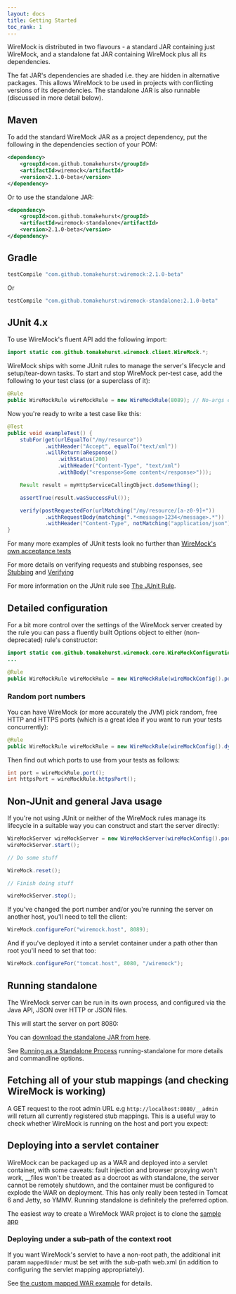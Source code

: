 ```yaml
---
layout: docs
title: Getting Started
toc_rank: 1
---
```


WireMock is distributed in two flavours - a standard JAR containing just
WireMock, and a standalone fat JAR containing WireMock plus all its
dependencies.

The fat JAR's dependencies are shaded i.e. they are hidden in
alternative packages. This allows WireMock to be used in projects with
conflicting versions of its dependencies. The standalone JAR is also
runnable (discussed in more detail below).

## Maven

To add the standard WireMock JAR as a project dependency, put the
following in the dependencies section of your POM:

```xml
<dependency>
    <groupId>com.github.tomakehurst</groupId>
    <artifactId>wiremock</artifactId>
    <version>2.1.0-beta</version>
</dependency>
```

Or to use the standalone JAR:

```xml
<dependency>
    <groupId>com.github.tomakehurst</groupId>
    <artifactId>wiremock-standalone</artifactId>
    <version>2.1.0-beta</version>
</dependency>
```

## Gradle

```groovy
testCompile "com.github.tomakehurst:wiremock:2.1.0-beta"
```

Or

```groovy
testCompile "com.github.tomakehurst:wiremock-standalone:2.1.0-beta"
```

## JUnit 4.x


To use WireMock's fluent API add the following import:

```java
import static com.github.tomakehurst.wiremock.client.WireMock.*;
```

WireMock ships with some JUnit rules to manage the server's lifecycle
and setup/tear-down tasks. To start and stop WireMock per-test case, add
the following to your test class (or a superclass of it):

```java
@Rule
public WireMockRule wireMockRule = new WireMockRule(8089); // No-args constructor defaults to port 8080
```

Now you're ready to write a test case like this:

```java
@Test
public void exampleTest() {
    stubFor(get(urlEqualTo("/my/resource"))
            .withHeader("Accept", equalTo("text/xml"))
            .willReturn(aResponse()
                .withStatus(200)
                .withHeader("Content-Type", "text/xml")
                .withBody("<response>Some content</response>")));

    Result result = myHttpServiceCallingObject.doSomething();

    assertTrue(result.wasSuccessFul());

    verify(postRequestedFor(urlMatching("/my/resource/[a-z0-9]+"))
            .withRequestBody(matching(".*<message>1234</message>.*"))
            .withHeader("Content-Type", notMatching("application/json")));
}
```

For many more examples of JUnit tests look no further than [WireMock's
own acceptance
tests](https://github.com/tomakehurst/wiremock/tree/master/src/test/java/com/github/tomakehurst/wiremock)

For more details on verifying requests and stubbing responses, see [Stubbing](/docs/stubbing) and [Verifying](/docs/verifying)

For more information on the JUnit rule see [The JUnit Rule](/docs/junit-rule).

## Detailed configuration

For a bit more control over the settings of the WireMock server created
by the rule you can pass a fluently built Options object to either
(non-deprecated) rule's constructor:

```java
import static com.github.tomakehurst.wiremock.core.WireMockConfiguration.wireMockConfig;
...

@Rule
public WireMockRule wireMockRule = new WireMockRule(wireMockConfig().port(8089).httpsPort(8443));
```

### Random port numbers


You can have WireMock (or more accurately the JVM) pick random, free
HTTP and HTTPS ports (which is a great idea if you want to run your
tests concurrently):

```java
@Rule
public WireMockRule wireMockRule = new WireMockRule(wireMockConfig().dynamicPort().dynamicHttpsPort());
```

Then find out which ports to use from your tests as follows:

```java
int port = wireMockRule.port();
int httpsPort = wireMockRule.httpsPort();
```

## Non-JUnit and general Java usage

If you're not using JUnit or neither of the WireMock rules manage its
lifecycle in a suitable way you can construct and start the server
directly:

```java
WireMockServer wireMockServer = new WireMockServer(wireMockConfig().port(8089)); //No-args constructor will start on port 8080, no HTTPS
wireMockServer.start();

// Do some stuff

WireMock.reset();

// Finish doing stuff

wireMockServer.stop();
```

If you've changed the port number and/or you're running the server on
another host, you'll need to tell the client:

```java
WireMock.configureFor("wiremock.host", 8089);
```

And if you've deployed it into a servlet container under a path other
than root you'll need to set that too:

```java
WireMock.configureFor("tomcat.host", 8080, "/wiremock");
```

## Running standalone

The WireMock server can be run in its own process, and configured via
the Java API, JSON over HTTP or JSON files.

This will start the server on port 8080:

You can [download the standalone JAR from
here](http://repo1.maven.org/maven2/com/github/tomakehurst/wiremock-standalone/2.1.0-beta/wiremock-standalone-2.1.0-beta.jar).

See [Running as a Standalone Process](/docs/running-standalone) running-standalone for more details and commandline options.

Fetching all of your stub mappings (and checking WireMock is working)
---------------------------------------------------------------------

A GET request to the root admin URL e.g `http://localhost:8080/__admin`
will return all currently registered stub mappings. This is a useful way
to check whether WireMock is running on the host and port you expect:

## Deploying into a servlet container

WireMock can be packaged up as a WAR and deployed into a servlet
container, with some caveats: fault injection and browser proxying won't
work, \_\_files won't be treated as a docroot as with standalone, the
server cannot be remotely shutdown, and the container must be configured
to explode the WAR on deployment. This has only really been tested in
Tomcat 6 and Jetty, so YMMV. Running standalone is definitely the
preferred option.

The easiest way to create a WireMock WAR project is to clone the [sample
app](https://github.com/tomakehurst/wiremock/tree/master/sample-war)

### Deploying under a sub-path of the context root

If you want WireMock's servlet to have a non-root path, the additional
init param `mappedUnder` must be set with the sub-path web.xml (in
addition to configuring the servlet mapping appropriately).

See [the custom mapped WAR
example](https://github.com/tomakehurst/wiremock/blob/master/sample-war/src/main/webappCustomMapping/WEB-INF/web.xml)
for details.
